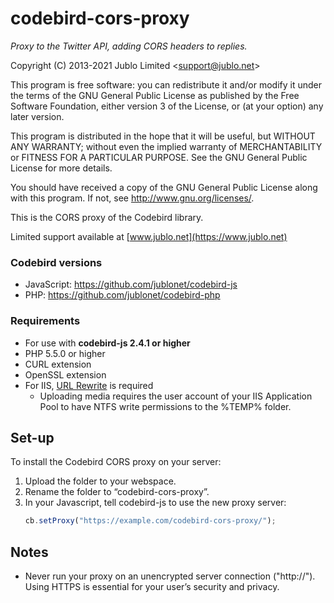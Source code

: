 codebird-cors-proxy
===================
*Proxy to the Twitter API, adding CORS headers to replies.*

Copyright (C) 2013-2021 Jublo Limited &lt;support@jublo.net&gt;

This program is free software: you can redistribute it and/or modify
it under the terms of the GNU General Public License as published by
the Free Software Foundation, either version 3 of the License, or
(at your option) any later version.

This program is distributed in the hope that it will be useful,
but WITHOUT ANY WARRANTY; without even the implied warranty of
MERCHANTABILITY or FITNESS FOR A PARTICULAR PURPOSE.  See the
GNU General Public License for more details.

You should have received a copy of the GNU General Public License
along with this program.  If not, see <http://www.gnu.org/licenses/>.


This is the CORS proxy of the Codebird library.

Limited support available at [www.jublo.net](https://www.jublo.net)

### Codebird versions

- JavaScript: https://github.com/jublonet/codebird-js
- PHP: https://github.com/jublonet/codebird-php

### Requirements

- For use with **codebird-js 2.4.1 or higher**
- PHP 5.5.0 or higher
- CURL extension
- OpenSSL extension
- For IIS, [URL Rewrite](https://www.iis.net/downloads/microsoft/url-rewrite) is required
  - Uploading media requires the user account of your IIS Application Pool
    to have NTFS write permissions to the %TEMP% folder.

Set-up
------

To install the Codebird CORS proxy on your server:

1. Upload the folder to your webspace.
2. Rename the folder to “codebird-cors-proxy”.
3. In your Javascript, tell codebird-js to use the new proxy server:
    ```javascript
    cb.setProxy("https://example.com/codebird-cors-proxy/");
    ```

Notes
-----

- Never run your proxy on an unencrypted server connection ("http://").
  Using HTTPS is essential for your user’s security and privacy.
